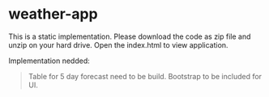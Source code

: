 # weather-app

This is a static implementation. Please download the code as zip file and unzip on your hard drive. Open the index.html to view application.

Implementation nedded:
  > Table for 5 day forecast need to be build.
  > Bootstrap to be included for UI.
